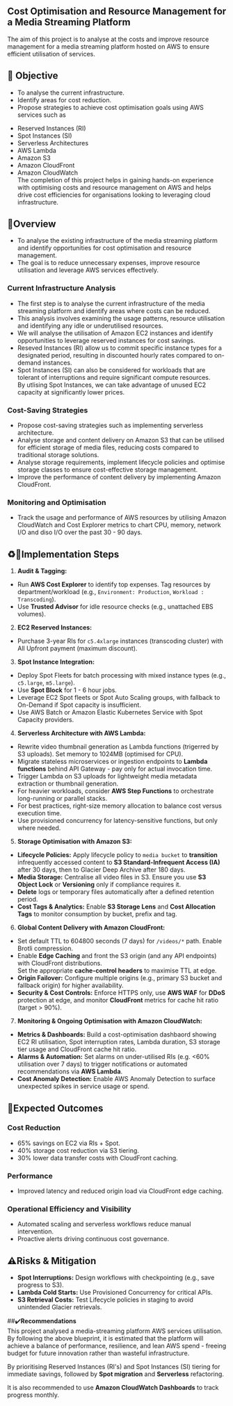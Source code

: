 ## Cost Optimisation and Resource Management for a Media Streaming Platform  
The aim of this project is to analyse at the costs and improve resource management for a media streaming platform hosted on AWS to ensure efficient utilisation of services.    

## 🎯 Objective  
- To analyse the current infrastructure.  
- Identify areas for cost reduction.  
- Propose strategies to achieve cost optimisation goals using AWS services such as  
 * Reserved Instances (RI)  
 * Spot Instances (SI)  
 * Serverless Architectures  
 * AWS Lambda  
 * Amazon S3  
 * Amazon CloudFront  
 * Amazon CloudWatch  
The completion of this project helps in gaining hands-on experience with optimising costs and resource management on AWS and helps drive cost efficiencies for organisations
looking to leveraging cloud infrastructure.  

## 🚀Overview  
- To analyse the existing infrastructure of the media streaming platform and identify opportunities for cost optimisation and resource management.  
- The goal is to reduce unnecessary expenses, improve resource utilisation and leverage AWS services effectively.  

###  **Current Infrastructure Analysis**  
- The first step is to analyse the current infrastructure of the media streaming platform and identify areas where costs can be reduced.  
- This analysis involves examining the usage patterns, resource utilisation and identifying any idle or underutilised resources.  
- We will analyse the utilisation of Amazon EC2 instances and identify opportunities to leverage reserved instances for cost savings.  
- Reseved Instances (RI) allow us to commit specific instance types for a designated period, resulting in discounted hourly rates compared to on-demand instances.  
- Spot Instances (SI) can also be considered for workloads that are tolerant of interruptions and require significant compute resources.  
  By utlising Spot Instances, we can take advantage of unused EC2 capacity at significantly lower prices.  

### **Cost-Saving Strategies**  
- Propose cost-saving strategies such as implementing serverless architecture.  
- Analyse storage and content delivery on Amazon S3 that can be utilised for efficient storage of media files, reducing costs compared to traditional storage solutions.  
- Analyse storage requirements, implement lifecycle policies and optimise storage classes to ensure cost-effective storage management.  
- Improve the performance of content delivery by implementing Amazon CloudFront.    

### **Monitoring and Optimisation**  
- Track the usage and performance of AWS resources by utilising Amazon CloudWatch and Cost Explorer metrics to chart CPU, memory, network I/O and diso I/O over the past 30 - 90 days.  
  
## ♻️🔧Implementation Steps    
1. **Audit & Tagging:**  
- Run **AWS Cost Explorer** to identify top expenses. Tag resources by department/workload (e.g., `Environment: Production`, `Workload : Transcoding`).
- Use **Trusted Advisor** for idle resource checks (e.g., unattached EBS volumes).

2. **EC2 Reserved Instances:**  
- Purchase 3-year RIs for `c5.4xlarge` instances (transcoding cluster) with All Upfront payment (maximum discount).  

3. **Spot Instance Integration:**  
- Deploy Spot Fleets for batch processing with mixed instance types (e.g., `c5.large`, `m5.large`).  
- Use **Spot Block** for 1 - 6 hour jobs.
- Leverage EC2 Spot fleets or Spot Auto Scaling groups, with fallback to On-Demand if Spot capacity is insufficient.
- Use AWS Batch or Amazon Elastic Kubernetes Service with Spot Capacity providers.
  
4. **Serverless Architecture with AWS Lambda:**  
- Rewrite video thumbnail generation as Lambda functions (trigerred by S3 uploads). Set memory to 1024MB (optimised for CPU).
- Migrate stateless microservices or ingestion endpoints to **Lambda functions** behind API Gateway - pay only for actual invocation time.
- Trigger Lambda on S3 uploads for lightweight media metadata extraction or thumbnail generation.
- For heavier workloads, consider **AWS Step Functions** to orchestrate long-running or parallel stacks.
- For best practices, right-size memory allocation to balance cost versus execution time.
- Use provisioned concurrency for latency-sensitive functions, but only where needed.  

5. **Storage Optimisation with Amazon S3:**  
- **Lifecycle Policies:** Apply lifecycle policy to `media bucket` to **transition** infrequently accessed content to **S3 Standard-Infrequent Access (IA)** after 30 days, then to Glacier Deep Archive after 180 days.
- **Media Storage:** Centralise all video files in S3. Ensure you use **S3 Object Lock** or **Versioning** only if compliance requires it.
- **Delete** logs or temporary files automatically after a defined retention period.
- **Cost Tags & Analytics:** Enable **S3 Storage Lens** and **Cost Allocation Tags** to monitor consumption by bucket, prefix and tag.
  
6. **Global Content Delivery with Amazon CloudFront:**  
- Set default TTL to 604800 seconds (7 days) for `/videos/*` path. Enable Brotli compression.
- Enable **Edge Caching** and front the S3 origin (and any API endpoints) with CloudFront distributions.   
  Set the appropriate **cache-control headers** to maximise TTL at edge.
- **Origin Failover:** Configure multiple origins (e.g., primary S3 bucket and fallback origin) for higher availability.
- **Security & Cost Controls:** Enforce HTTPS only, use **AWS WAF** for **DDoS** protection at edge, and monitor **CloudFront** metrics for cache hit ratio (target > 90%).

7. **Monitoring & Ongoing Optimisation with Amazon CloudWatch:**  
- **Metrics & Dashboards:** Build a cost-optimisation dashbaord showing EC2 RI utilisation, Spot interruption rates, Lambda duration, S3 storage tier usage and CloudFront cache hit ratio.
- **Alarms & Automation:** Set alarms on under-utilised RIs (e.g. <60% utilisation over 7 days) to trigger notifications or automated recommendations via **AWS Lambda**.
- **Cost Anomaly Detection:** Enable AWS Anomaly Detection to surface unexpected spikes in service usage or spend.   

## 🎯Expected Outcomes  
### **Cost Reduction**
- 65% savings on EC2 via RIs + Spot.
- 40% storage cost reduction via S3 tiering.
- 30% lower data transfer costs with CloudFront caching.
### **Performance** 
- Improved latency and reduced origin load via CloudFront edge caching.
### **Operational Efficiency and Visibility**
- Automated scaling and serverless workflows reduce manual intervention.
- Proactive alerts driving continuous cost governance.

## ⚠️Risks & Mitigation
- **Spot Interruptions:** Design workflows with checkpointing (e.g., save progress to S3).
- **Lambda Cold Starts:** Use Provisioned Concurrency for critical APIs.
- **S3 Retrieval Costs:** Test Lifecycle policies in staging to avoid unintended Glacier retrievals.

##✔️**Recommendations**  
This project analysed a media-streaming platform AWS services utilisation. By following the above blueprint, it is estimated that the platform will achieve a balance of performance, resilience, and lean AWS spend - freeing budget for future innovation rather than wasteful infrastructure.  

By prioritising Reserved Instances (RI's) and Spot Instances (SI) tiering for immediate savings, followed by **Spot migration** and **Serverless** refactoring.  

It is also recommended to use **Amazon CloudWatch Dashboards** to track progress monthly.  



